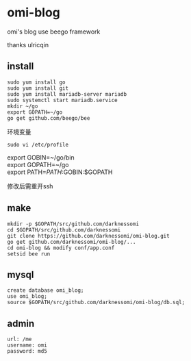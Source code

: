 omi-blog
==========

omi's blog use beego framework

thanks ulricqin

## install 


```
sudo yum install go  
sudo yum install git  
sudo yum install mariadb-server mariadb  
sudo systemctl start mariadb.service  
mkdir ~/go
export GOPATH=~/go
go get github.com/beego/bee
``` 
环境变量  
``` 
sudo vi /etc/profile
```  

export GOBIN=~/go/bin  
export GOPATH=~/go  
export PATH=$PATH:$GOBIN:$GOPATH  

修改后需重开ssh
## make

```
mkdir -p $GOPATH/src/github.com/darknessomi
cd $GOPATH/src/github.com/darknessomi
git clone https://github.com/darknessomi/omi-blog.git
go get github.com/darknessomi/omi-blog/...
cd omi-blog && modify conf/app.conf
setsid bee run
```
## mysql

```
create database omi_blog;
use omi_blog;
source $GOPATH/src/github.com/darknessomi/omi-blog/db.sql;
```


## admin 

```
url: /me
username: omi
password: md5
```